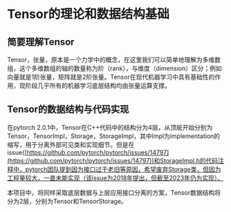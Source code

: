 # Tensor的理论和数据结构基础

## 简要理解Tensor

Tensor，张量，原本是一个力学中的概念，在这里我们可以简单地理解为多维数组，这个多维数组的轴的数量称为阶（rank），与维度（dimension）区分；例如向量就是1阶张量，矩阵就是2阶张量。Tensor在现代机器学习中具有基础性的作用，现阶段几乎所有的机器学习底层结构均由张量运算支撑。

## Tensor的数据结构与代码实现

在pytorch 2.0.1中，Tensor在C++代码中的结构分为4层，从顶层开始分别为Tensor，TensorImpl，Storage，StorageImpl，其中Impl为implementation的缩写，用于分离外部可见类和实现细节。但是在issue([https://github.com/pytorch/pytorch/issues/14797](https://github.com/pytorch/pytorch/issues/14797))和StorageImpl.h的代码注释中，pytorch团队提到因为接口过于老旧等原因，希望废弃Storage类，但因为工程量较大，一直未能实现（该issue为2018年提出，但截至2023年仍为实现）。

本项目中，将同样采取底层数据与上层应用接口分离的方案，Tensor数据结构将分为2层，分别为Tensor和TensorStorage。